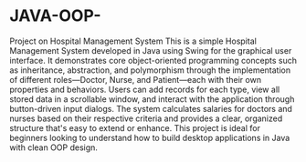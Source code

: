 # JAVA-OOP-
Project on Hospital Management System
This is a simple Hospital Management System developed in Java using Swing for the graphical user interface. It demonstrates core object-oriented programming concepts such as inheritance, abstraction, and polymorphism through the implementation of different roles—Doctor, Nurse, and Patient—each with their own properties and behaviors. Users can add records for each type, view all stored data in a scrollable window, and interact with the application through button-driven input dialogs. The system calculates salaries for doctors and nurses based on their respective criteria and provides a clear, organized structure that's easy to extend or enhance. This project is ideal for beginners looking to understand how to build desktop applications in Java with clean OOP design.
